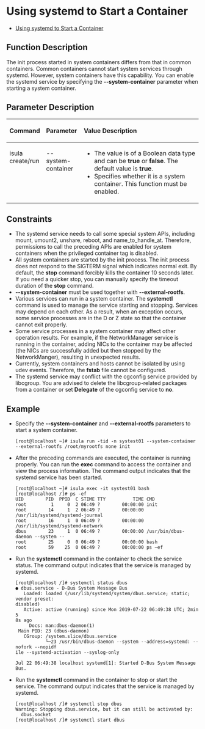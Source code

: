# Using systemd to Start a Container

- [Using systemd to Start a Container](#using-systemd-to-start-a-container)


## Function Description

The init process started in system containers differs from that in common containers. Common containers cannot start system services through systemd. However, system containers have this capability. You can enable the systemd service by specifying the  **--system-container**  parameter when starting a system container.

## Parameter Description

<a name="en-us_topic_0182200831_table1869210387418"></a>
<table><thead align="left"><tr id="en-us_topic_0182200831_row1569373816419"><th class="cellrowborder" valign="top" width="14.04%" id="mcps1.1.4.1.1"><p id="en-us_topic_0182200831_p106936387415"><a name="en-us_topic_0182200831_p106936387415"></a><a name="en-us_topic_0182200831_p106936387415"></a><strong id="b84235270693550"><a name="b84235270693550"></a><a name="b84235270693550"></a>Command</strong></p>
</th>
<th class="cellrowborder" valign="top" width="19.67%" id="mcps1.1.4.1.2"><p id="en-us_topic_0182200831_p3923191620525"><a name="en-us_topic_0182200831_p3923191620525"></a><a name="en-us_topic_0182200831_p3923191620525"></a><strong id="b124025213584"><a name="b124025213584"></a><a name="b124025213584"></a>Parameter</strong></p>
</th>
<th class="cellrowborder" valign="top" width="66.29%" id="mcps1.1.4.1.3"><p id="en-us_topic_0182200831_p3924171618525"><a name="en-us_topic_0182200831_p3924171618525"></a><a name="en-us_topic_0182200831_p3924171618525"></a><strong id="b15699942584"><a name="b15699942584"></a><a name="b15699942584"></a>Value Description</strong></p>
</th>
</tr>
</thead>
<tbody><tr id="en-us_topic_0182200831_row12693163810415"><td class="cellrowborder" valign="top" width="14.04%" headers="mcps1.1.4.1.1 "><p id="en-us_topic_0182200831_p66931838134110"><a name="en-us_topic_0182200831_p66931838134110"></a><a name="en-us_topic_0182200831_p66931838134110"></a>isula create/run</p>
</td>
<td class="cellrowborder" valign="top" width="19.67%" headers="mcps1.1.4.1.2 "><p id="en-us_topic_0182200831_p169241552111"><a name="en-us_topic_0182200831_p169241552111"></a><a name="en-us_topic_0182200831_p169241552111"></a>--system-container</p>
</td>
<td class="cellrowborder" valign="top" width="66.29%" headers="mcps1.1.4.1.3 "><a name="en-us_topic_0182200831_ul642434723115"></a><a name="en-us_topic_0182200831_ul642434723115"></a><ul id="en-us_topic_0182200831_ul642434723115"><li>The value is of a Boolean data type and can be <strong id="b12919744165815"><a name="b12919744165815"></a><a name="b12919744165815"></a>true</strong> or <strong id="b847511485584"><a name="b847511485584"></a><a name="b847511485584"></a>false</strong>. The default value is <strong id="b9350358105819"><a name="b9350358105819"></a><a name="b9350358105819"></a>true</strong>.</li><li>Specifies whether it is a system container. This function must be enabled.</li></ul>
</td>
</tr>
</tbody>
</table>

## Constraints

-   The systemd service needs to call some special system APIs, including mount, umount2, unshare, reboot, and name\_to\_handle\_at. Therefore, permissions to call the preceding APIs are enabled for system containers when the privileged container tag is disabled.
-   All system containers are started by the init process. The init process does not respond to the SIGTERM signal which indicates normal exit. By default, the  **stop**  command forcibly kills the container 10 seconds later. If you need a quicker stop, you can manually specify the timeout duration of the  **stop**  command.
-   **--system-container**  must be used together with  **--external-rootfs**.
-   Various services can run in a system container. The  **systemctl**  command is used to manage the service starting and stopping. Services may depend on each other. As a result, when an exception occurs, some service processes are in the D or Z state so that the container cannot exit properly.
-   Some service processes in a system container may affect other operation results. For example, if the NetworkManager service is running in the container, adding NICs to the container may be affected \(the NICs are successfully added but then stopped by the NetworkManger\), resulting in unexpected results.
-   Currently, system containers and hosts cannot be isolated by using udev events. Therefore, the  **fstab**  file cannot be configured.
-   The systemd service may conflict with the cgconfig service provided by libcgroup. You are advised to delete the libcgroup-related packages from a container or set  **Delegate**  of the cgconfig service to  **no**.

## Example

-   Specify the  **--system-container**  and  **--external-rootfs**  parameters to start a system container.

    ```
    [root@localhost ~]# isula run -tid -n systest01 --system-container --external-rootfs /root/myrootfs none init
    ```

-   After the preceding commands are executed, the container is running properly. You can run the  **exec**  command to access the container and view the process information. The command output indicates that the systemd service has been started.

    ```
    [root@localhost ~]# isula exec -it systest01 bash
    [root@localhost /]# ps -ef
    UID        PID  PPID  C STIME TTY          TIME CMD
    root         1     0  2 06:49 ?        00:00:00 init
    root        14     1  2 06:49 ?        00:00:00 /usr/lib/systemd/systemd-journal
    root        16     1  0 06:49 ?        00:00:00 /usr/lib/systemd/systemd-network
    dbus        23     1  0 06:49 ?        00:00:00 /usr/bin/dbus-daemon --system --
    root        25     0  0 06:49 ?        00:00:00 bash
    root        59    25  0 06:49 ?        00:00:00 ps –ef
    ```


-   Run the  **systemctl**  command in the container to check the service status. The command output indicates that the service is managed by systemd.

    ```
    [root@localhost /]# systemctl status dbus
    ● dbus.service - D-Bus System Message Bus
       Loaded: loaded (/usr/lib/systemd/system/dbus.service; static; vendor preset:
    disabled)
       Active: active (running) since Mon 2019-07-22 06:49:38 UTC; 2min 5
    8s ago
         Docs: man:dbus-daemon(1)
     Main PID: 23 (dbus-daemon)
       CGroup: /system.slice/dbus.service
               └─23 /usr/bin/dbus-daemon --system --address=systemd: --nofork --nopidf
    ile --systemd-activation --syslog-only
     
    Jul 22 06:49:38 localhost systemd[1]: Started D-Bus System Message Bus.
    ```

-   Run the  **systemctl**  command in the container to stop or start the service. The command output indicates that the service is managed by systemd.

    ```
    [root@localhost /]# systemctl stop dbus
    Warning: Stopping dbus.service, but it can still be activated by:
      dbus.socket
    [root@localhost /]# systemctl start dbus
    ```


